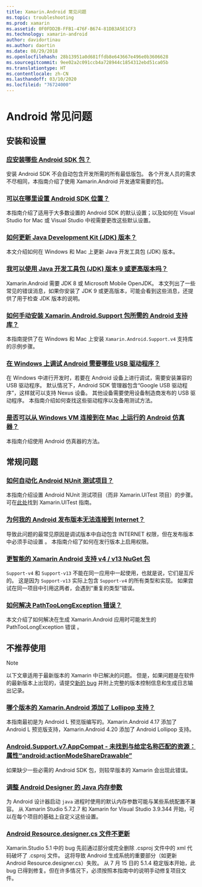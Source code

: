 ```yaml
---
title: Xamarin.Android 常见问题
ms.topic: troubleshooting
ms.prod: xamarin
ms.assetid: 0F0FDD2B-FFB1-476F-B674-81DB3A5E1CF3
ms.technology: xamarin-android
author: davidortinau
ms.author: daortin
ms.date: 08/29/2018
ms.openlocfilehash: 28b13951a0d681ffdb8e643667e496e0b3606628
ms.sourcegitcommit: 9ee02a2c091ccb4a728944c1854312ebd51ca05b
ms.translationtype: HT
ms.contentlocale: zh-CN
ms.lasthandoff: 03/10/2020
ms.locfileid: "76724000"
---
```

# <a name="android-frequently-asked-questions"></a>Android 常见问题

## <a name="installation--setup"></a>安装和设置

### <a name="which-android-sdk-packages-should-i-install"></a>[应安装哪些 Android SDK 包？](install-android-sdk-packages.md)

安装 Android SDK 不会自动包含开发所需的所有最低版包。 各个开发人员的需求不尽相同，本指南介绍了使用 Xamarin.Android 开发通常需要的包。

### <a name="where-can-i-set-my-android-sdk-locations"></a>[可以在哪里设置 Android SDK 位置？](android-sdk-location.md)

本指南介绍了适用于大多数设置的 Android SDK 的默认设置；以及如何在 Visual Studio for Mac 或 Visual Studio 中视需要更改这些默认设置。

### <a name="how-do-i-update-the-java-development-kit-jdk-version"></a>[如何更新 Java Development Kit (JDK) 版本？](update-jdk.md)

本文介绍如何在 Windows 和 Mac 上更新 Java 开发工具包 (JDK) 版本。

### <a name="can-i-use-java-development-kit-jdk-version-9-or-later"></a>[我可以使用 Java 开发工具包 (JDK) 版本 9 或更高版本吗？](jdk9-errors.md)

Xamarin.Android 需要 JDK 8 或 Microsoft Mobile OpenJDK。 本文列出了一些常见的错误消息，如果你安装了 JDK 9 或更高版本，可能会看到这些消息，还提供了用于检查 JDK 版本的说明。

### <a name="how-can-i-manually-install-the-android-support-libraries-required-by-the-xamarinandroidsupport-packages"></a>[如何手动安装 Xamarin.Android.Support 包所需的 Android 支持库？](install-android-support-library.md)

本指南提供了在 Windows 和 Mac 上安装 `Xamarin.Android.Support.v4` 支持库的示例步骤。

### <a name="what-usb-drivers-do-i-need-to-debug-android-on-windows"></a>[在 Windows 上调试 Android 需要哪些 USB 驱动程序？](android-drivers-debug-windows.md)

在 Windows 中进行开发时，若要在 Android 设备上进行调试，需要安装兼容的 USB 驱动程序。 默认情况下，Android SDK 管理器包含“Google USB 驱动程序”，这样就可以支持 Nexus 设备。
其他设备需要使用设备制造商发布的 USB 驱动程序。 本指南介绍如何查找这些驱动程序以及备用测试方法。

### <a name="is-it-possible-to-connect-to-android-emulators-running-on-a-mac-from-a-windows-vm"></a>[是否可以从 Windows VM 连接到在 Mac 上运行的 Android 仿真器？](connect-android-emulator-mac-windows.md)

本指南介绍使用 Android 仿真器的方法。

## <a name="general-questions"></a>常规问题

### <a name="how-do-i-automate-an-android-nunit-test-project"></a>[如何自动化 Android NUnit 测试项目？](automate-android-nunit-test.md)

本指南介绍设置 Android NUnit 测试项目（而非  Xamarin.UITest 项目）的步骤。 可在[此处](/appcenter/test-cloud/preparing-for-upload)找到 Xamarin.UITest 指南。

### <a name="why-cant-my-android-release-build-connect-to-the-internet"></a>[为何我的 Android 发布版本无法连接到 Internet？](android-internet.md)

导致此问题的最常见原因是调试版本中自动包含 INTERNET 权限，但在发布版本中必须手动设置  。 本指南介绍了如何在发行版本上启用权限。

### <a name="smarter-xamarin-android-support-v4--v13-nuget-packages"></a>[更智能的 Xamarin Android 支持 v4 / v13 NuGet 包](android-support-v4v13-libraries.md)

`Support-v4` 和 `Support-v13` 不能在同一应用中一起使用，也就是说，它们是互斥的。 这是因为 `Support-v13` 实际上包含 `Support-v4` 的所有类型和实现。 如果尝试在同一项目中引用这两者，会遇到“重复的类型”错误。

### <a name="how-do-i-resolve-a-pathtoolongexception-error"></a>[如何解决 PathTooLongException 错误？](path-too-long-exception.md)

本文介绍了如何解决在生成 Xamarin.Android 应用时可能发生的 PathTooLongException 错误  。

## <a name="deprecated"></a>不推荐使用

> [!NOTE]
> 以下文章适用于最新版本的 Xamarin 中已解决的问题。 但是，如果问题是在软件的最新版本上出现的，请提交[新的 bug](~/cross-platform/troubleshooting/questions/howto-file-bug.md) 并附上完整的版本控制信息和生成日志输出记录。

### <a name="what-version-of-xamarinandroid-added-lollipop-support"></a>[哪个版本的 Xamarin.Android 添加了 Lollipop 支持？](xa-lollipop.md)

本指南最初是为 Android L 预览版编写的。Xamarin.Android 4.17 添加了 Android L 预览版支持，Xamarin.Android 4.20 添加了 Android Lollipop 支持。

### <a name="androidsupportv7appcompat---no-resource-found-that-matches-the-given-name-attr-androidactionmodesharedrawable"></a>[Android.Support.v7.AppCompat - 未找到与给定名称匹配的资源：属性“android:actionModeShareDrawable”](missing-action-mode-share-drawable.md)

如果缺少一些必需的 Android SDK 包，则较早版本的 Xamarin 会出现此错误。

### <a name="adjusting-java-memory-parameters-for-the-android-designer"></a>[调整 Android Designer 的 Java 内存参数](android-designer-java-memory.md)

为 Android 设计器启动 `java` 进程时使用的默认内存参数可能与某些系统配置不兼容。 从 Xamarin Studio 5.7.2.7 和 Xamarin for Visual Studio 3.9.344 开始，可以在每个项目的基础上自定义这些设置。

### <a name="my-android-resourcedesignercs-file-will-not-update"></a>[Android Resource.designer.cs 文件不更新](resource-designer-wont-update.md)

Xamarin.Studio 5.1 中的 bug 先前通过部分或完全删除 .csproj 文件中的 xml 代码破坏了 .csproj 文件。 这将导致 Android 生成系统的重要部分（如更新 Android Resource.designer.cs）失败。 从 7 月 15 日的 5.1.4 稳定版本开始，此 bug 已得到修复。但在许多情况下，必须按照本指南中的说明手动修复项目文件。
